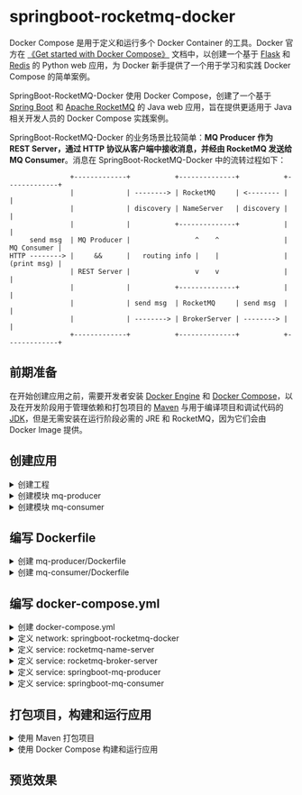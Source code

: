 # springboot-rocketmq-docker

Docker Compose 是用于定义和运行多个 Docker Container 的工具。Docker 官方在 [《Get started with Docker Compose》](https://docs.docker.com/compose/gettingstarted/) 文档中，以创建一个基于 [Flask](https://palletsprojects.com/p/flask/) 和 [Redis](https://redis.io/) 的 Python web 应用，为 Docker 新手提供了一个用于学习和实践 Docker Compose 的简单案例。

SpringBoot-RocketMQ-Docker 使用 Docker Compose，创建了一个基于 [Spring Boot](https://spring.io/projects/spring-boot) 和 [Apache RocketMQ](https://rocketmq.apache.org/) 的 Java web 应用，旨在提供更适用于 Java 相关开发人员的 Docker Compose 实践案例。

SpringBoot-RocketMQ-Docker 的业务场景比较简单：**MQ Producer 作为 REST Server，通过 HTTP 协议从客户端中接收消息，并经由 RocketMQ 发送给 MQ Consumer**。消息在 SpringBoot-RocketMQ-Docker 中的流转过程如下：

                   +-------------+           +--------------+           +-------------+
                   |             | --------> | RocketMQ     | <-------- |             |
                   |             | discovery | NameServer   | discovery |             |
                   |             |           +--------------+           |             |
         send msg  | MQ Producer |                ^    ^                | MQ Consumer |
    HTTP --------> |     &&      |   routing info |    |                | (print msg) |
                   | REST Server |                v    v                |             |
                   |             |           +--------------+           |             |
                   |             | send msg  | RocketMQ     | send msg  |             |
                   |             | --------> | BrokerServer | --------> |             |
                   +-------------+           +--------------+           +-------------+

## 前期准备

在开始创建应用之前，需要开发者安装 [Docker Engine](https://docs.docker.com/install/) 和 [Docker Compose](https://docs.docker.com/compose/install/)，以及在开发阶段用于管理依赖和打包项目的 [Maven](https://maven.apache.org/download.cgi) 与用于编译项目和调试代码的 [JDK](https://www.oracle.com/java/technologies/javase/javase-jdk8-downloads.html)，但是无需安装在运行阶段必需的 JRE 和 RocketMQ，因为它们会由 Docker Image 提供。

## 创建应用

<details>
<summary>创建工程</summary>

1. 创建工程目录：

   ```shell
     $ mkdir springboot-rocketmq-docker
     $ cd springboot-rocketmq-docker
   ```

2. 在工程根目录下，创建一个 `pom.xml` 文件，并粘贴以下内容：

   ```xml
   <?xml version="1.0" encoding="UTF-8"?>
   <project xmlns="http://maven.apache.org/POM/4.0.0"
            xmlns:xsi="http://www.w3.org/2001/XMLSchema-instance"
            xsi:schemaLocation="http://maven.apache.org/POM/4.0.0 http://maven.apache.org/xsd/maven-4.0.0.xsd">
       <parent>
           <groupId>org.springframework.boot</groupId>
           <artifactId>spring-boot-starter-parent</artifactId>
           <version>2.2.2.RELEASE</version>
       </parent>
       <modelVersion>4.0.0</modelVersion>

       <groupId>cn.fantasticmao.demo</groupId>
       <artifactId>springboot-rocketmq-docker</artifactId>
       <packaging>pom</packaging>
       <version>1.0-SNAPSHOT</version>

       <modules>
           <module>mq-producer</module>
           <module>mq-consumer</module>
       </modules>

       <build>
           <plugins>
               <plugin>
                   <groupId>org.springframework.boot</groupId>
                   <artifactId>spring-boot-maven-plugin</artifactId>
               </plugin>
           </plugins>
       </build>

       <dependencyManagement>
           <dependencies>
               <dependency>
                   <groupId>org.apache.rocketmq</groupId>
                   <artifactId>rocketmq-spring-boot-starter</artifactId>
                   <version>2.1.0</version>
               </dependency>
           </dependencies>
        </dependencyManagement>
   </project>
   ```

</details>

<details>
<summary>创建模块 mq-producer</summary>

1. 在工程根目录下，创建模块 mq-producer 目录：

   ```shell
    $ mkdir mq-producer
    $ cd mq-producer
   ```

2. 在模块根目录下，创建一个 `pom.xml` 文件，并粘贴以下内容：

   ```xml
   <?xml version="1.0" encoding="UTF-8"?>
   <project xmlns="http://maven.apache.org/POM/4.0.0"
            xmlns:xsi="http://www.w3.org/2001/XMLSchema-instance"
            xsi:schemaLocation="http://maven.apache.org/POM/4.0.0  http://maven.apache.org/xsd/maven-4.0.0.xsd">
       <parent>
           <artifactId>springboot-rocketmq-docker</artifactId>
           <groupId>cn.fantasticmao.demo</groupId>
           <version>1.0-SNAPSHOT</version>
       </parent>
       <modelVersion>4.0.0</modelVersion>

       <artifactId>mq-producer</artifactId>
       <packaging>jar</packaging>

       <dependencies>
           <dependency>
               <groupId>org.springframework.boot</groupId>
               <artifactId>spring-boot-starter-web</artifactId>
           </dependency>

           <dependency>
               <groupId>org.apache.rocketmq</groupId>
               <artifactId>rocketmq-spring-boot-starter</artifactId>
           </dependency>
       </dependencies>
   </project>
   ```

3. 在模块目录下，创建 `src/main/java/cn/fantasticmao/demo/Producer.java` 文件，并粘贴以下内容：

   ```java
   package cn.fantasticmao.demo;

   import org.apache.rocketmq.client.producer.SendResult;
   import org.apache.rocketmq.spring.core.RocketMQTemplate;
   import org.springframework.boot.SpringApplication;
   import org.springframework.boot.autoconfigure.SpringBootApplication;
   import org.springframework.web.bind.annotation.GetMapping;
   import org.springframework.web.bind.annotation.PathVariable;
   import org.springframework.web.bind.annotation.RestController;

   import javax.annotation.Resource;
   import java.nio.charset.StandardCharsets;

   @RestController
   public class Producer {
       @Resource
       private RocketMQTemplate rocketMQTemplate;

       @GetMapping("/say/{msg}")
       public String say(@PathVariable String msg) {
           final byte[] payload = msg.getBytes(StandardCharsets.UTF_8);
           final SendResult sendResult = rocketMQTemplate.syncSend ("springboot-rocketmq-docker", payload);
           return String.format("Send MsgId: %s%n", sendResult.getMsgId());
       }

       @SpringBootApplication
       public static class Application {

           public static void main(String[] args) {
               SpringApplication.run(Application.class, args);
           }
       }
   }
   ```

4. 在模块目录下，创建 `src/main/resources/application.yml` 文件，并粘贴以下内容：

   ```yml
   rocketmq:
     name-server: name-server:9876
     producer:
       group: producer
   ```

</details>

<details>
<summary>创建模块 mq-consumer</summary>

1. 在工程根目录下，创建模块 mq-consumer 目录：

   ```shell
    $ mkdir mq-consumer
    $ cd mq-consumer
   ```

2. 在模块根目录下，创建一个 `pom.xml` 文件，并粘贴以下内容：

   ```xml
   <?xml version="1.0" encoding="UTF-8"?>
   <project xmlns="http://maven.apache.org/POM/4.0.0"
            xmlns:xsi="http://www.w3.org/2001/XMLSchema-instance"
            xsi:schemaLocation="http://maven.apache.org/POM/4.0.0 http://maven.apache.org/xsd/maven-4.0.0.xsd">
       <parent>
           <artifactId>springboot-rocketmq-docker</artifactId>
           <groupId>cn.fantasticmao.demo</groupId>
           <version>1.0-SNAPSHOT</version>
       </parent>
       <modelVersion>4.0.0</modelVersion>

       <artifactId>mq-consumer</artifactId>
       <packaging>jar</packaging>

       <dependencies>
           <dependency>
               <groupId>org.apache.rocketmq</groupId>
               <artifactId>rocketmq-spring-boot-starter</artifactId>
           </dependency>
       </dependencies>
   </project>
   ```

3. 在模块目录下，创建 `src/main/java/cn/fantasticmao/demo/Consumer.java` 文件，并粘贴以下内容：

   ```java
   package cn.fantasticmao.demo;

   import org.apache.rocketmq.common.message.MessageExt;
   import org.apache.rocketmq.spring.annotation.RocketMQMessageListener;
   import org.apache.rocketmq.spring.core.RocketMQListener;
   import org.springframework.boot.SpringApplication;
   import org.springframework.boot.autoconfigure.SpringBootApplication;
   import org.springframework.stereotype.Service;

   import java.nio.charset.StandardCharsets;

   @Service
   @RocketMQMessageListener(consumerGroup = "consumer", topic =    "springboot-rocketmq-docker")
   public class Consumer implements RocketMQListener<MessageExt> {

       @Override
       public void onMessage(MessageExt message) {
           final String msgId = message.getMsgId();
           final String msgBody = new String(message.getBody(), StandardCharsets.UTF_8);
           System.out.printf("Receive MsgId: %s MsgBody: %s%n", msgId, msgBody);
       }

       @SpringBootApplication
       public static class Application {

           public static void main(String[] args) {
               SpringApplication.run(Consumer.class, args);
           }
       }
   }
   ```

4. 在模块目录下，创建 `src/main/resources/application.yml` 文件，并粘贴以下内容：

   ```yml
   rocketmq:
     name-server: name-server:9876
   ```

</details>

## 编写 Dockerfile

<details>
<summary>创建 mq-producer/Dockerfile</summary>

在模块 mq-producer 根目录下，创建 `Dockerfile` 文件，并粘贴以下内容：

```dockerfile
FROM openjdk:8-jdk-alpine
ARG JAR_FILE=target/*.jar
WORKDIR /opt/app/
COPY ./${JAR_FILE} producer.jar
EXPOSE 8080
CMD java -jar producer.jar
```

</details>

<details>
<summary>创建 mq-consumer/Dockerfile</summary>

在模块 mq-consumer 根目录下，创建 `Dockerfile` 文件，并粘贴以下内容：

```dockerfile
FROM openjdk:8-jdk-alpine
ARG JAR_FILE=target/*.jar
WORKDIR /opt/app/
COPY ./${JAR_FILE} consumer.jar
CMD java -jar consumer.jar
```

</details>

## 编写 docker-compose.yml

<details>
<summary>创建 docker-compose.yml</summary>
</details>

<details>
<summary>定义 network: springboot-rocketmq-docker</summary>
</details>

<details>
<summary>定义 service: rocketmq-name-server</summary>
</details>

<details>
<summary>定义 service: rocketmq-broker-server</summary>
</details>

<details>
<summary>定义 service: springboot-mq-producer</summary>
</details>

<details>
<summary>定义 service: springboot-mq-consumer</summary>
</details>

## 打包项目，构建和运行应用

<details>
<summary>使用 Maven 打包项目</summary>

在工程根目录下，运行以下 Maven 命令，用于打包 mq-producer 和 mq-consumer 两个模块：

```shell
$ mvn clean package
```

</details>

<details>
<summary>使用 Docker Compose 构建和运行应用</summary>

在工程根目录下，运行以下 Docker Compose 命令，用于启动应用：

```shell
$ docker-compose up
```

也可以通过运行以下 Docker Compose 命令，用于以后台运行的方式启动应用，和列出正在运行的 Docker Service：

```shell
$ docker-compose up -d
Creating rocketmq-name-server ... done
Creating rocketmq-broker-server ... done
Creating springboot-mq-producer ... done
Creating springboot-mq-consumer ... done
$
$ docker-compose ps
         Name                       Command               State                                           Ports
--------------------------------------------------------------------------------------------------------------------------------------------------------
rocketmq-broker-server   sh mqbroker -n name-server ...   Up      0.0.0.0:10909->10909/tcp, 0.0.0.0:10911->10911/tcp, 0.0.0.0:10912->10912/tcp, 9876/tcp
rocketmq-name-server     sh mqnamesrv                     Up      10909/tcp, 10911/tcp, 0.0.0.0:9876->9876/tcp
springboot-mq-consumer   /bin/sh -c java -jar consu ...   Up
springboot-mq-producer   /bin/sh -c java -jar produ ...   Up      0.0.0.0:8080->8080/tcp
maomao@01:23:12 springboot-rocketmq-docker
$
```

</details>

## 预览效果

